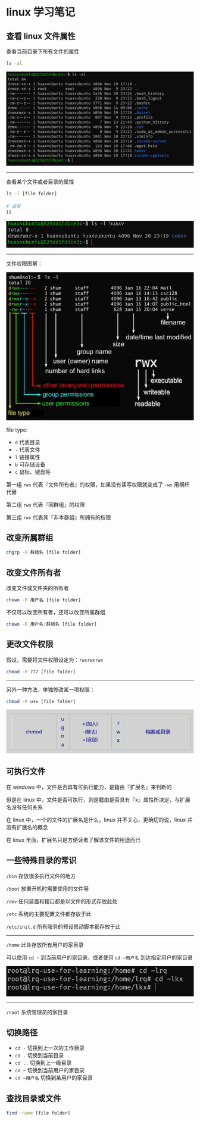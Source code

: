 # linux 学习笔记

## 查看 linux 文件属性

查看当前目录下所有文件的属性

```bash
ls -al
```

![](./img/linux%20所有文件属性.png)

---

查看某个文件或者目录的属性


```bash
ls -l [file folder]

# 或者
ll
```

![](./img/linux%20查看单个文件属性.png)

---

文件权限图解：

![](./img/文件权限图解.jpg)

file type:

- `d` 代表目录
- `-` 代表文件
- `l` 链接属性
- `b` 可存储设备
- `c` 鼠标、键盘等

第一组 `rwx` 代表『文件所有者』的权限，如果没有读写权限就变成了 `-wx` 用横杆代替

第二组 `rwx` 代表『同群组』的权限

第三组 `rwx` 代表其『非本群组』所拥有的权限

## 改变所属群组

```bash
chgrp -R 群组名 [file folder]
```

## 改变文件所有者

改变文件或文件夹的所有者

```bash
chown -R 用户名 [file folder]
```

不仅可以改变所有者，还可以改变所属群组

```bash
chown -R 用户名:群组名 [file folder]
```

## 更改文件权限

假设，需要将文件权限设定为：`rwxrwxrwx`

```bash
chmod -R 777 [file folder]
```

---

另外一种方法，单独修改某一项权限：

```bash
chmod -R u+x [file folder]
```

![](./img/单独修改文件某一项权限.png)


## 可执行文件


在 windows 中，文件是否具有可执行能力，是籍由『扩展名』来判断的

但是在 linux 中，文件是否可执行，则是籍由是否具有『x』属性所决定，与扩展名没有任何关系

在 linux 中，一个的文件的扩展名是什么，linux 并不关心，更确切的说，linux 并没有扩展名的概念

在 linux 里面，扩展名只是方便读者了解该文件的用途而已

## 一些特殊目录的常识

`/bin` 存放很多执行文件的地方

`/boot` 放置开机时需要使用的文件等

`/dev` 任何装置和接口都是以文件的形式存放此处

`/etc` 系统的主要配置文件都存放于此

`/etc/init.d` 所有服务的预设启动脚本都存放于此

---

`/home` 此处存放所有用户的家目录

可以使用 `cd ~` 到当前用户的家目录，或者使用 `cd ~用户名` 到达指定用户的家目录

![](./img/切换用户的家目录.png)

---

`/root` 系统管理员的家目录


## 切换路径

- `cd -` 切换到上一次的工作目录
- `cd .` 切换到当前目录
- `cd ..` 切换到上一级目录
- `cd ~` 切换到当前用户的家目录
- `cd ~用户名` 切换到某用户的家目录


## 查找目录或文件

```bash
find -name [file folder]
```
